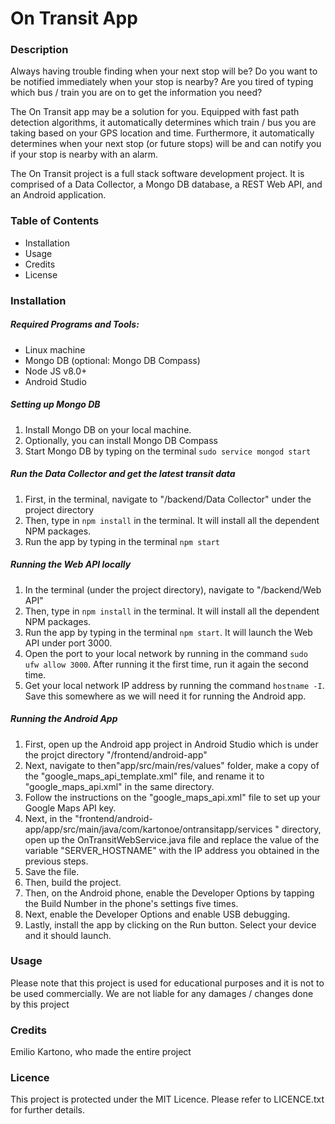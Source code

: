 # On Transit App

### Description
Always having trouble finding when your next stop will be? Do you want to be notified immediately when your stop is nearby? Are you tired of typing which bus / train you are on to get the information you need?

The On Transit app may be a solution for you. Equipped with fast path detection algorithms, it automatically determines which train / bus you are taking based on your GPS location and time. Furthermore, it automatically determines when your next stop (or future stops) will be and can notify you if your stop is nearby with an alarm. 

The On Transit project is a full stack software development project. It is comprised of a Data Collector, a Mongo DB database, a REST Web API, and an Android application.

### Table of Contents
- Installation
- Usage
- Credits
- License

### Installation

##### Required Programs and Tools:
- Linux machine
- Mongo DB (optional: Mongo DB Compass)
- Node JS v8.0+
- Android Studio

##### Setting up Mongo DB
1. Install Mongo DB on your local machine.
2. Optionally, you can install Mongo DB Compass
3. Start Mongo DB by typing on the terminal `sudo service mongod start`

##### Run the Data Collector and get the latest transit data
1. First, in the terminal, navigate to "/backend/Data Collector" under the project directory
2. Then, type in `npm install` in the terminal. It will install all the dependent NPM packages.
3. Run the app by typing in the terminal `npm start`

##### Running the Web API locally
1. In the terminal (under the project directory), navigate to "/backend/Web API"
2. Then, type in `npm install` in the terminal. It will install all the dependent NPM packages.
3. Run the app by typing in the terminal `npm start`. It will launch the Web API under port 3000.
4. Open the port to your local network by running in the command `sudo ufw allow 3000`. After running it the first time, run it again the second time.
5. Get your local network IP address by running the command `hostname -I`. Save this somewhere as we will need it for running the Android app.

##### Running the Android App
1. First, open up the Android app project in Android Studio which is under the projct directory "/frontend/android-app"
2. Next, navigate to then"app/src/main/res/values" folder, make a copy of the "google_maps_api_template.xml" file, and rename it to "google_maps_api.xml" in the same directory.
3. Follow the instructions on the "google_maps_api.xml" file to set up your Google Maps API key.
4. Next, in the "frontend/android-app/app/src/main/java/com/kartonoe/ontransitapp/services
" directory, open up the OnTransitWebService.java file and replace the value of the variable "SERVER_HOSTNAME" with the IP address you obtained in the previous steps.
5. Save the file.
6. Then, build the project.
7. Then, on the Android phone, enable the Developer Options by tapping the Build Number in the phone's settings five times.
8. Next, enable the Developer Options and enable USB debugging.
9. Lastly, install the app by clicking on the Run button. Select your device and it should launch.

### Usage
Please note that this project is used for educational purposes and it is not to be used commercially. We are not liable for any damages / changes done by this project

### Credits
Emilio Kartono, who made the entire project

### Licence
This project is protected under the MIT Licence. Please refer to LICENCE.txt for further details.